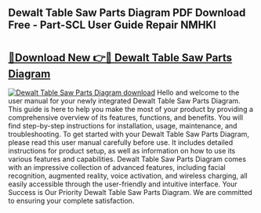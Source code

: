 ## Dewalt Table Saw Parts Diagram PDF Download Free - Part-SCL User Guide Repair NMHKI

# <h2><a href="http://dfrfc8i.blite.top/?on=Dewalt+Table+Saw+Parts+Diagram">🔗Download New 👉🔴 Dewalt Table Saw Parts Diagram</a></h2>

[![Dewalt Table Saw Parts Diagram download](https://i.imgur.com/lujVjoI.png)](http://dfrfc8i.blite.top/?on=Dewalt+Table+Saw+Parts+Diagram)
Hello and welcome to the user manual for your newly integrated Dewalt Table Saw Parts Diagram. This guide is here to help you make the most of your product by providing a comprehensive overview of its features, functions, and benefits. You will find step-by-step instructions for installation, usage, maintenance, and troubleshooting. To get started with your Dewalt Table Saw Parts Diagram, please read this user manual carefully before use. It includes detailed instructions for product setup, as well as information on how to use its various features and capabilities. Dewalt Table Saw Parts Diagram comes with an impressive collection of advanced features, including facial recognition, augmented reality, voice activation, and wireless charging, all easily accessible through the user-friendly and intuitive interface. Your Success is Our Priority Dewalt Table Saw Parts Diagram. We are committed to ensuring your complete satisfaction.

